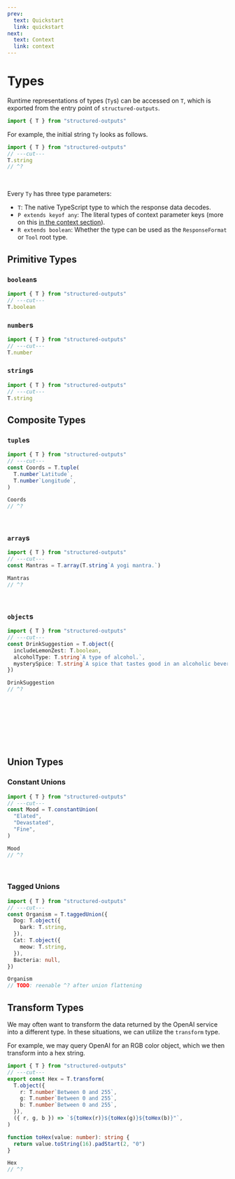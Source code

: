 ```yaml
---
prev:
  text: Quickstart
  link: quickstart
next:
  text: Context
  link: context
---
```


# Types

Runtime representations of types (`Ty`s) can be accessed on `T`, which is exported from the entry
point of `structured-outputs`.

```ts twoslash
import { T } from "structured-outputs"
```

For example, the initial string `Ty` looks as follows.

```ts twoslash
import { T } from "structured-outputs"
// ---cut---
T.string
// ^?
```

<br />

Every `Ty` has three type parameters:

- `T`: The native TypeScript type to which the response data decodes.
- `P extends keyof any`: The literal types of context parameter keys (more on this
  [in the context section](./context.md)).
- `R extends boolean`: Whether the type can be used as the `ResponseFormat` or `Tool` root type.

## Primitive Types

### `boolean`s

```ts twoslash
import { T } from "structured-outputs"
// ---cut---
T.boolean
```

### `number`s

```ts twoslash
import { T } from "structured-outputs"
// ---cut---
T.number
```

### `string`s

```ts twoslash
import { T } from "structured-outputs"
// ---cut---
T.string
```

## Composite Types

### `tuple`s

```ts twoslash
import { T } from "structured-outputs"
// ---cut---
const Coords = T.tuple(
  T.number`Latitude`,
  T.number`Longitude`,
)

Coords
// ^?
```

<br />

### `array`s

```ts twoslash
import { T } from "structured-outputs"
// ---cut---
const Mantras = T.array(T.string`A yogi mantra.`)

Mantras
// ^?
```

<br />

### `object`s

```ts twoslash
import { T } from "structured-outputs"
// ---cut---
const DrinkSuggestion = T.object({
  includeLemonZest: T.boolean,
  alcoholType: T.string`A type of alcohol.`,
  mysterySpice: T.string`A spice that tastes good in an alcoholic beverage.`,
})

DrinkSuggestion
// ^?
```

<br />
<br />
<br />
<br />
<br />
<br />

## Union Types

### Constant Unions

```ts twoslash
import { T } from "structured-outputs"
// ---cut---
const Mood = T.constantUnion(
  "Elated",
  "Devastated",
  "Fine",
)

Mood
// ^?
```

<br />

### Tagged Unions

```ts twoslash
import { T } from "structured-outputs"
// ---cut---
const Organism = T.taggedUnion({
  Dog: T.object({
    bark: T.string,
  }),
  Cat: T.object({
    meow: T.string,
  }),
  Bacteria: null,
})

Organism
// TODO: reenable ^? after union flattening
```

## Transform Types

We may often want to transform the data returned by the OpenAI service into a different type. In
these situations, we can utilize the `transform` type.

For example, we may query OpenAI for an RGB color object, which we then transform into a hex string.

```ts twoslash
import { T } from "structured-outputs"
// ---cut---
export const Hex = T.transform(
  T.object({
    r: T.number`Between 0 and 255`,
    g: T.number`Between 0 and 255`,
    b: T.number`Between 0 and 255`,
  }),
  ({ r, g, b }) => `${toHex(r)}${toHex(g)}${toHex(b)}"`,
)

function toHex(value: number): string {
  return value.toString(16).padStart(2, "0")
}

Hex
// ^?
```
